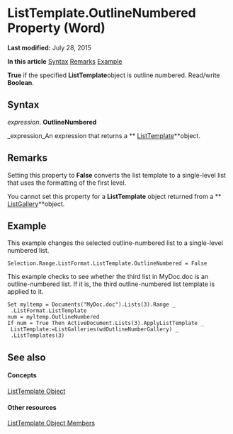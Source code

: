 
# ListTemplate.OutlineNumbered Property (Word)

 **Last modified:** July 28, 2015

 **In this article**
 [Syntax](#sectionSection0)
 [Remarks](#sectionSection1)
 [Example](#sectionSection2)


 **True** if the specified **ListTemplate**object is outline numbered. Read/write  **Boolean**.


## Syntax
<a name="sectionSection0"> </a>

 _expression_. **OutlineNumbered**

 _expression_An expression that returns a  ** [ListTemplate](d5e339f7-5798-305b-a6b0-6b572d9112f4.md)**object.


## Remarks
<a name="sectionSection1"> </a>

Setting this property to  **False** converts the list template to a single-level list that uses the formatting of the first level.

You cannot set this property for a  **ListTemplate** object returned from a ** [ListGallery](4fa3af33-becd-0dfc-5c7a-a0e70714e045.md)**object.


## Example
<a name="sectionSection2"> </a>

This example changes the selected outline-numbered list to a single-level numbered list.


```
Selection.Range.ListFormat.ListTemplate.OutlineNumbered = False
```

This example checks to see whether the third list in MyDoc.doc is an outline-numbered list. If it is, the third outline-numbered list template is applied to it.




```
Set myltemp = Documents("MyDoc.doc").Lists(3).Range _ 
 .ListFormat.ListTemplate 
num = myltemp.OutlineNumbered 
If num = True Then ActiveDocument.Lists(3).ApplyListTemplate _ 
 ListTemplate:=ListGalleries(wdOutlineNumberGallery) _ 
 .ListTemplates(3)
```


## See also
<a name="sectionSection2"> </a>


#### Concepts


 [ListTemplate Object](d5e339f7-5798-305b-a6b0-6b572d9112f4.md)
#### Other resources


 [ListTemplate Object Members](d084eb01-aeeb-259b-91c5-5268fe0395c9.md)
